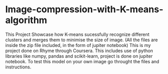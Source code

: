 # Image-compression-with-K-means-algorithm
This Project Showcase how K-means sucessfully recognize different clusters and merges them to minimise the size of image.
(All the files are inside the zip file included, in the form of jupiter notebook)
This is my project done on Rhyme through Coursera.
This includes use of python libraries like numpy, pandas and scikit-learn, project is done on jupiter notebook.
To test this model on your own image go throught the files and instructions.
